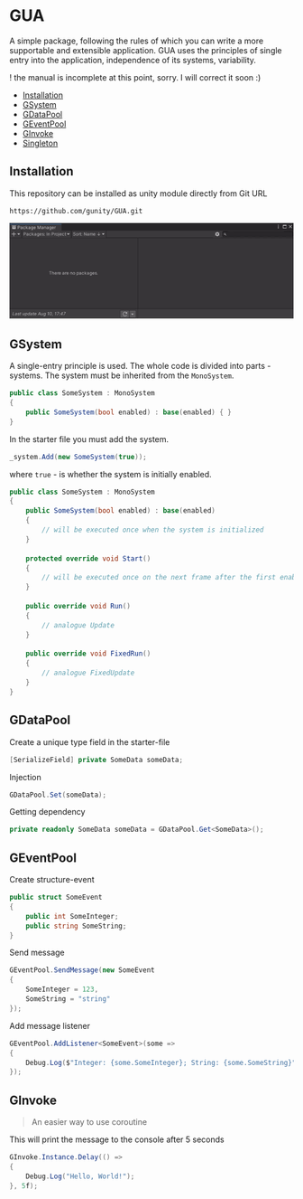 # GUA
A simple package, following the rules of which you can write
a more supportable and extensible application. GUA uses the principles
of single entry into the application, independence of its systems, variability.

! the manual is incomplete at this point, sorry. I will correct it soon :)

* [Installation](#installation)
* [GSystem](#gsystem)
* [GDataPool](#gdatapool)
* [GEventPool](#geventpool)
* [GInvoke](#ginvoke)
* [Singleton](#singleton)

## Installation
This repository can be installed as unity module directly from Git URL
```
https://github.com/gunity/GUA.git
```
![Installation](https://github.com/gunity/GUA/blob/main/Content/package_manager.gif)

## GSystem
A single-entry principle is used.
The whole code is divided into parts - systems.
The system must be inherited from the `MonoSystem`.
```c#
public class SomeSystem : MonoSystem
{
    public SomeSystem(bool enabled) : base(enabled) { }
}
```
In the starter file you must add the system.
```c#
_system.Add(new SomeSystem(true));
```
where `true` - is whether the system is initially enabled.
```c#
public class SomeSystem : MonoSystem
{
    public SomeSystem(bool enabled) : base(enabled)
    {
        // will be executed once when the system is initialized
    }
    
    protected override void Start()
    {
        // will be executed once on the next frame after the first enabling of the system
    }

    public override void Run()
    {
        // analogue Update
    }

    public override void FixedRun()
    {
        // analogue FixedUpdate
    }
}
```
## GDataPool

Create a unique type field in the starter-file
```c#
[SerializeField] private SomeData someData;
```
Injection
```c#
GDataPool.Set(someData);
```
Getting dependency
```c#
private readonly SomeData someData = GDataPool.Get<SomeData>();
```

## GEventPool

Create structure-event
```c#
public struct SomeEvent
{
    public int SomeInteger;
    public string SomeString;
}
```
Send message
```c#
GEventPool.SendMessage(new SomeEvent
{
    SomeInteger = 123,
    SomeString = "string"
});
```
Add message listener
```c#
GEventPool.AddListener<SomeEvent>(some =>
{
    Debug.Log($"Integer: {some.SomeInteger}; String: {some.SomeString}");
});
```

## GInvoke
> An easier way to use coroutine
> 
This will print the message to the console after 5 seconds
```c#
GInvoke.Instance.Delay(() =>
{
    Debug.Log("Hello, World!");
}, 5f);
```